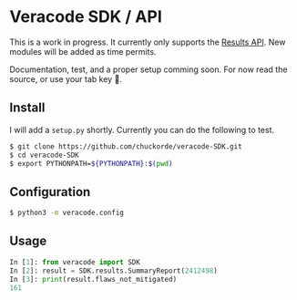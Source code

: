 # Veracode SDK / API 

This is a work in progress.  It currently only supports the [Results API](https://help.veracode.com/reader/LMv_dtSHyb7iIxAQznC~9w/WgCXPStuSb3isrDrHlmV9Q). New modules will be added as time permits.

Documentation, test, and a proper setup comming soon. For now read the source, or use your tab key 🤪.

## Install

I will add a `setup.py` shortly.  Currently you can do the following to test.

```bash
$ git clone https://github.com/chuckorde/veracode-SDK.git 
$ cd veracode-SDK
$ export PYTHONPATH=${PYTHONPATH}:$(pwd)
```

## Configuration
```bash
$ python3 -m veracode.config
```

## Usage

```python
In [1]: from veracode import SDK                                                                     
In [2]: result = SDK.results.SummaryReport(2412498)
In [3]: print(result.flaws_not_mitigated)                                                            
161

```
